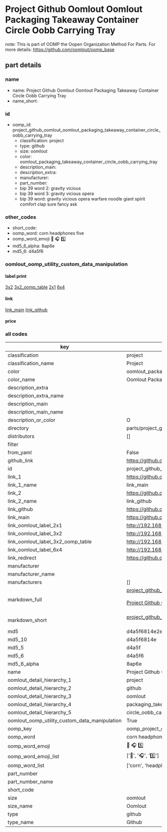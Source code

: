 # Project Github Oomlout Oomlout Packaging Takeaway Container Circle Oobb Carrying Tray  

note: This is part of OOMP the Oopen Organization Method For Parts. For more details: https://github.com/oomlout/oomp_base

##  part details
  







### name
* name: Project Github Oomlout Oomlout Packaging Takeaway Container Circle Oobb Carrying Tray
* name_short: 
### id
* oomp_id: project_github_oomlout_oomlout_packaging_takeaway_container_circle_oobb_carrying_tray
  * classification: project
  * type: github
  * size: oomlout
  * color: oomlout_packaging_takeaway_container_circle_oobb_carrying_tray
  * description_main: 
  * description_extra: 
  * manufacturer: 
  * part_number: 
  * bip 39 word 2: gravity vicious
  * bip 39 word 3: gravity vicious opera
  * bip 39 word: gravity vicious opera warfare noodle giant spirit comfort clap sure fancy ask

### other_codes
* short_code: 
* oomp_word: corn headphones five
* oomp_word_emoji :corn: :headphones: :five:
* md5_6_alpha: 8ap6e
* md5_6: d4a5f6






### oomlout_oomp_utility_custom_data_manipulation
#### label print
[3x2](http://192.168.1.245:1112/?label=oomp%208ap6e)
[3x2_oomp_table](http://192.168.1.108:1112/?label=oomp%208ap6e)
[2x1](http://192.168.1.242:1112/?label=oomp%208ap6e)
[6x4](http://192.168.1.55:1112/?label=oomp%208ap6e)    

#### link

[link_main](https://github.com/oomlout/oomlout_oomp_version_1_messy/tree/main/parts/project_github_oomlout_oomlout_packaging_takeaway_container_circle_oobb_carrying_tray) [link_github](https://github.com/oomlout/oomlout_oomp_version_1_messy/tree/main/parts/project_github_oomlout_oomlout_packaging_takeaway_container_circle_oobb_carrying_tray)                             

#### price







### all codes 
| key | value |  
| --- | --- |  
| classification | project |  
| classification_name | Project |  
| color | oomlout_packaging_takeaway_container_circle_oobb_carrying_tray |  
| color_name | Oomlout Packaging Takeaway Container Circle Oobb Carrying Tray |  
| description_extra |  |  
| description_extra_name |  |  
| description_main |  |  
| description_main_name |  |  
| description_or_color | O  |  
| directory | parts/project_github_oomlout_oomlout_packaging_takeaway_container_circle_oobb_carrying_tray |  
| distributors | [] |  
| filter |  |  
| from_yaml | False |  
| github_link | https://github.com/oomlout/oomlout_oomp_part_src/tree/main/parts/project_github_oomlout_oomlout_packaging_takeaway_container_circle_oobb_carrying_tray |  
| id | project_github_oomlout_oomlout_packaging_takeaway_container_circle_oobb_carrying_tray |  
| link_1 | https://github.com/oomlout/oomlout_oomp_version_1_messy/tree/main/parts/project_github_oomlout_oomlout_packaging_takeaway_container_circle_oobb_carrying_tray |  
| link_1_name | link_main |  
| link_2 | https://github.com/oomlout/oomlout_oomp_version_1_messy/tree/main/parts/project_github_oomlout_oomlout_packaging_takeaway_container_circle_oobb_carrying_tray |  
| link_2_name | link_github |  
| link_github | https://github.com/oomlout/oomlout_oomp_version_1_messy/tree/main/parts/project_github_oomlout_oomlout_packaging_takeaway_container_circle_oobb_carrying_tray |  
| link_main | https://github.com/oomlout/oomlout_oomp_version_1_messy/tree/main/parts/project_github_oomlout_oomlout_packaging_takeaway_container_circle_oobb_carrying_tray |  
| link_oomlout_label_2x1 | http://192.168.1.242:1112/?label=oomp%208ap6e |  
| link_oomlout_label_3x2 | http://192.168.1.245:1112/?label=oomp%208ap6e |  
| link_oomlout_label_3x2_oomp_table | http://192.168.1.108:1112/?label=oomp%208ap6e |  
| link_oomlout_label_6x4 | http://192.168.1.55:1112/?label=oomp%208ap6e |  
| link_redirect | https://github.com/oomlout/oomlout_oomp_version_1_messy/tree/main/parts/project_github_oomlout_oomlout_packaging_takeaway_container_circle_oobb_carrying_tray |  
| manufacturer |  |  
| manufacturer_name |  |  
| manufacturers | [] |  
| markdown_full | [project_github_oomlout_oomlout_packaging_takeaway_container_circle_oobb_carrying_tray](none)<br>[](none)<br>[Project Github Oomlout Oomlout Packaging Takeaway Container Circle Oobb Carrying Tray](none)<br><br> |  
| markdown_short | [project_github_oomlout_oomlout_packaging_takeaway_container_circle_oobb_carrying_tray](none)<br><br> |  
| md5 | d4a5f6814e2e3a4186cb0f7136bce330 |  
| md5_10 | d4a5f6814e |  
| md5_5 | d4a5f |  
| md5_6 | d4a5f6 |  
| md5_6_alpha | 8ap6e |  
| name | Project Github Oomlout Oomlout Packaging Takeaway Container Circle Oobb Carrying Tray |  
| oomlout_detail_hierarchy_1 | project |  
| oomlout_detail_hierarchy_2 | github |  
| oomlout_detail_hierarchy_3 | oomlout |  
| oomlout_detail_hierarchy_4 | packaging_takeaway_container |  
| oomlout_detail_hierarchy_5 | circle_oobb_carrying_tray |  
| oomlout_oomp_utility_custom_data_manipulation | True |  
| oomp_key | oomp_project_github_oomlout_oomlout_packaging_takeaway_container_circle_oobb_carrying_tray |  
| oomp_word | corn headphones five |  
| oomp_word_emoji | :corn: :headphones: :five: |  
| oomp_word_emoji_list | [':corn:', ':headphones:', ':five:'] |  
| oomp_word_list | ['corn', 'headphones', 'five'] |  
| part_number |  |  
| part_number_name |  |  
| short_code |  |  
| size | oomlout |  
| size_name | Oomlout |  
| type | github |  
| type_name | Github |  
